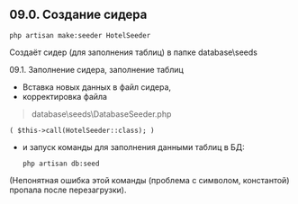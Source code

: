 ## 09.0. Создание сидера

    php artisan make:seeder HotelSeeder

Создаёт сидер (для заполнения таблиц) в папке database\seeds

09.1. Заполнение сидера, заполнение таблиц

- Вставка новых данных в файл сидера,  
- корректировка файла 
> database\seeds\DatabaseSeeder.php

    ( $this->call(HotelSeeder::class); )

- и запуск команды для заполнения данными таблиц в БД:  

      php artisan db:seed

(Непонятная ошибка этой команды (проблема с символом, константой) пропала после перезагрузки).  

